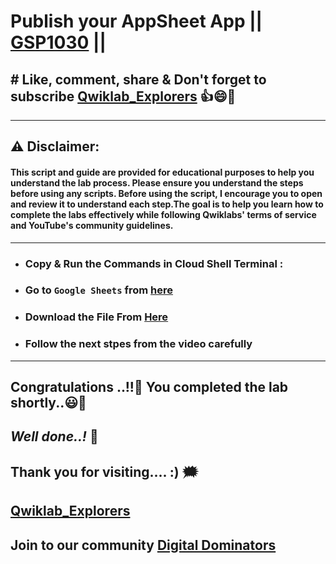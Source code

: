 # Publish your AppSheet App || [GSP1030](https://www.cloudskillsboost.google/focuses/32750?parent=catalog) ||

## # Like, comment, share & Don't forget to subscribe [Qwiklab_Explorers](https://youtube.com/@titashshil?si=RgamNu1dc9jVIbJN) 👍😄🤝

---
## ⚠️ **Disclaimer:**
#### This script and guide are provided for educational purposes to help you understand the lab process. Please ensure you understand the steps before using any scripts. Before using the script, I encourage you to open and review it to understand each step.The goal is to help you learn how to complete the labs effectively while following Qwiklabs' terms of service and YouTube's community guidelines.
---

 - ### Copy & Run the Commands in Cloud Shell Terminal :


* ### Go to `Google Sheets` from [here](https://docs.google.com/spreadsheets/u/0/?tgif=d)

* ### Download the File From [Here](https://github.com/Titash-shil/Publish-your-AppSheet-App-GSP1030-New/raw/refs/heads/main/qwiklab-explorers-gsp1030.xlsx)

* ### Follow the next stpes from the video carefully


---

## Congratulations ..!!🎉  You completed the lab shortly..😃💯

## *Well done..!* 👏

## Thank you for visiting.... :) 🗯️

## [Qwiklab_Explorers](https://youtube.com/@titashshil?si=RgamNu1dc9jVIbJN)

## Join to our community [Digital Dominators](https://linktr.ee/digital_dominators)
